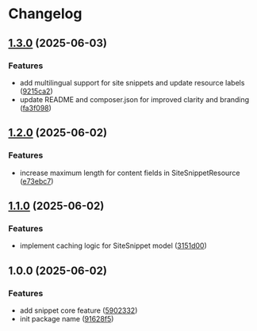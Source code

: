 # Changelog

## [1.3.0](https://github.com/rectitude-open/filament-site-snippets/compare/v1.2.0...v1.3.0) (2025-06-03)


### Features

* add multilingual support for site snippets and update resource labels ([9215ca2](https://github.com/rectitude-open/filament-site-snippets/commit/9215ca29ced49affee318a8e35886b2a8e62517f))
* update README and composer.json for improved clarity and branding ([fa3f098](https://github.com/rectitude-open/filament-site-snippets/commit/fa3f098725ac3f104e0b814759344f76f5b77a0b))

## [1.2.0](https://github.com/rectitude-open/filament-site-snippets/compare/v1.1.0...v1.2.0) (2025-06-02)


### Features

* increase maximum length for content fields in SiteSnippetResource ([e73ebc7](https://github.com/rectitude-open/filament-site-snippets/commit/e73ebc7859adf6711ea5a3f33e843ae0ba571af2))

## [1.1.0](https://github.com/rectitude-open/filament-site-snippets/compare/v1.0.0...v1.1.0) (2025-06-02)


### Features

* implement caching logic for SiteSnippet model ([3151d00](https://github.com/rectitude-open/filament-site-snippets/commit/3151d0049b10f8edb799ce9d481a2b103f819650))

## 1.0.0 (2025-06-02)


### Features

* add snippet core feature ([5902332](https://github.com/rectitude-open/filament-site-snippets/commit/590233250d701e981d5352f5381fba2f98265f78))
* init package name ([91628f5](https://github.com/rectitude-open/filament-site-snippets/commit/91628f578bf05dcb08931b418b5000abb6819ab2))
